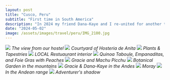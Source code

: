 ```yaml
---
layout: post
title: "Cusco, Peru"
subtitle: "First time in South America"
description: "In 2024 my friend Dana-Kaye and I re-united for another trip together, this time to the city of Cusco, located in the Peruvian Andes"
date: "2024-05-02"
image: /assets/images/travel/peru/IMG_2100.jpg
---
```


![](/assets/images/travel/peru/IMG_1769.jpg)
*The view from our hostel*
![](/assets/images/travel/peru/IMG_1773.jpg)
*Courtyard of Hosteria de Anita*
![](/assets/images/travel/peru/IMG_1779.jpg)
*Plants & Tapestries*
![](/assets/images/travel/peru/IMG_1848.jpg)
*LOCAL Restuaurant interior*
![](/assets/images/travel/peru/IMG_1858.jpg)
*Quinoa Taboule, Empanaditas, and Foie Gras with Peaches*
![](/assets/images/travel/peru/IMG_1962.jpg)
*Gracie and Machu Picchu*
![](/assets/images/travel/peru/IMG_1998.jpg)
*Botanical Garden in the mountains*
![](/assets/images/travel/peru/IMG_2098.jpg)
*Gracie & Dana-Kaye in the Andes*
![](/assets/images/travel/peru/IMG_2040.jpg)
*Moray*
![](/assets/images/travel/peru/IMG_2100.jpg)
*In the Andean range*
![](/assets/images/travel/peru/IMG_2072.jpg)
*Adventurer's shadow*

